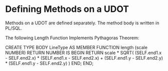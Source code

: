 # Defining Methods on a UDOT

Methods on a UDOT are defined separately. 
The method body is written in PL/SQL.

The following Length Function Implements Pythagoras Theorem: 

CREATE TYPE BODY LineType AS 
  MEMBER FUNCTION 
    length (scale NUMBER) RETURN NUMBER IS
      BEGIN
        RETURN 
          scale * SQRT(
            (SELF.end1.x - SELF.end2.x) * (SELF.end1.x - SELF.end2.x) +
            (SELF.end1.y - SELF.end2.y) * (SELF.end1.y - SELF.end2.y)
          )
      END;
END;


